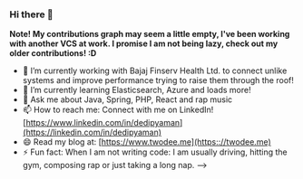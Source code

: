 ### Hi there 👋

**Note! My contributions graph may seem a little empty, I've been working with another VCS at work. I promise I am not being lazy, check out my older contributions! :D**
- 🔭 I’m currently working with Bajaj Finserv Health Ltd. to connect unlike systems and improve performance trying to raise them through the roof!
- 🌱 I’m currently learning Elasticsearch, Azure and loads more!
- 💬 Ask me about Java, Spring, PHP, React and rap music
- 📫 How to reach me: Connect with me on LinkedIn! [https://www.linkedin.com/in/dedipyaman](https://linkedin.com/in/dedipyaman)
- 😄 Read my blog at: [https://www.twodee.me](https:://twodee.me)
- ⚡ Fun fact: When I am not writing code: I am usually driving, hitting the gym, composing rap or just taking a long nap.
-->
